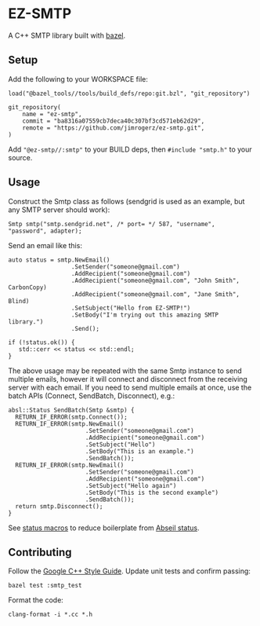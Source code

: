 # EZ-SMTP

A C++ SMTP library built with [bazel](https://bazel.build/).

## Setup

Add the following to your WORKSPACE file:


```
load("@bazel_tools//tools/build_defs/repo:git.bzl", "git_repository")

git_repository(
    name = "ez-smtp",
    commit = "ba8316a07559cb7deca40c307bf3cd571eb62d29",
    remote = "https://github.com/jimrogerz/ez-smtp.git",
)
```

Add `"@ez-smtp//:smtp"` to your BUILD deps, then `#include "smtp.h"` to your source.

## Usage

Construct the Smtp class as follows (sendgrid is used as an example, but any SMTP server should work):

```
Smtp smtp("smtp.sendgrid.net", /* port= */ 587, "username", "password", adapter);
```

Send an email like this:

```
auto status = smtp.NewEmail()
                  .SetSender("someone@gmail.com")
                  .AddRecipient("someone@gmail.com")
                  .AddRecipient("someone@gmail.com", "John Smith", CarbonCopy)
                  .AddRecipient("someone@gmail.com", "Jane Smith", Blind)
                  .SetSubject("Hello from EZ-SMTP!")
                  .SetBody("I'm trying out this amazing SMTP library.")
                  .Send();

if (!status.ok()) {
   std::cerr << status << std::endl;
}
```

The above usage may be repeated with the same Smtp instance to send multiple
emails, however it will connect and disconnect from the receiving server with
each email. If you need to send multiple emails at once, use the batch APIs
(Connect, SendBatch, Disconnect), e.g.:

```
absl::Status SendBatch(Smtp &smtp) {
  RETURN_IF_ERROR(smtp.Connect());
  RETURN_IF_ERROR(smtp.NewEmail()
                      .SetSender("someone@gmail.com")
                      .AddRecipient("someone@gmail.com")
                      .SetSubject("Hello")
                      .SetBody("This is an example.")
                      .SendBatch());
  RETURN_IF_ERROR(smtp.NewEmail()
                      .SetSender("someone@gmail.com")
                      .AddRecipient("someone@gmail.com")
                      .SetSubject("Hello again")
                      .SetBody("This is the second example")
                      .SendBatch());
  return smtp.Disconnect();
}
```

See [status macros](https://github.com/jimrogerz/status_macros) to reduce boilerplate from
[Abseil status](https://abseil.io/docs/cpp/guides/status).

## Contributing

Follow the [Google C++ Style Guide](https://google.github.io/styleguide/cppguide.html). Update unit tests and confirm passing:

```
bazel test :smtp_test
```

Format the code:

```
clang-format -i *.cc *.h
```